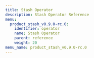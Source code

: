 ```yaml
---
title: Stash Operator
description: Stash Operator Reference
menu:
  product_stash_v0.9.0-rc.0:
    identifier: operator
    name: Stash Operator
    parent: reference
    weight: 20
menu_name: product_stash_v0.9.0-rc.0
---
```


